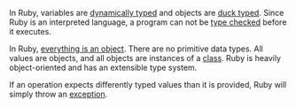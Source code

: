 In Ruby, variables are [dynamically typed](http://en.wikipedia.org/wiki/Type_system#Dynamic_type-checking_and_runtime_type_information)
and objects are [duck typed](http://en.wikipedia.org/wiki/Duck_typing). Since
Ruby is an interpreted language, a program can not be
[type checked](http://en.wikipedia.org/wiki/Type_safety) before it executes.

In Ruby, [everything is an object](https://www.ruby-lang.org/en/about/). There
are no primitive data types. All values are objects, and all objects are
instances of a [class](#class_declaration). Ruby is heavily object-oriented
and has an extensible type system.

If an operation expects differently typed values than it is provided, Ruby will
simply throw an [exception](#exceptions).
